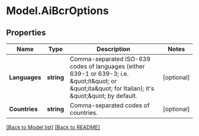 # Model.AiBcrOptions
## Properties
Name | Type | Description | Notes
------------ | ------------- | ------------- | -------------
**Languages** | **string** | Comma-separated ISO-639 codes of languages (either 639-1 or 639-3; i.e. \&quot;it\&quot; or \&quot;ita\&quot; for Italian); it&#39;s \&quot;\&quot; by default.              | [optional] 
**Countries** | **string** | Comma-separated codes of countries.              | [optional] 



[[Back to Model list]](Models.doc) [[Back to README]](README.md)



